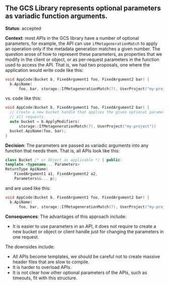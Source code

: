 ## The GCS Library represents optional parameters as variadic function arguments.

**Status**: accepted

**Context**: most APIs in the GCS library have a number of optional parameters,
for example, the API can use `ifMetagenerationMatch` to apply an operation only
if the metadata generation matches a given number. The question arose of how to
represent these parameters, as properties that we modify in the client or
object, or as per-request parameters in the function used to access the API.
That is, we had two proposals, one where the application would write code like
this:

```C++
void AppCode(Bucket b, FixedArgument1 foo, FixedArgument2 bar) {
  b.ApiName(
      foo, bar, storage::IfMetagenerationMatch(7), UserProject("my-project"));
```

vs. code like this:

```C++
void AppCode(Bucket b, FixedArgument1 foo, FixedArgument2 bar) {
  // Create a new bucket handle that applies the given optional parameters to
  // all requests.
  auto bucket = b.ApplyModifiers(
      storage::IfMetagenerationMatch(7), UserProject("my-project"))
  bucket.ApiName(foo, bar);
}
```

**Decision**: The parameters are passed as variadic arguments into any function
that needs them. That is, all APIs look like this:

```C++
class Bucket /* or Object as applicable */ { public:
template <typename... Parameters>
ReturnType ApiName(
    FixedArgument1 a1, FixedArgument2 a2,
    Parameters&&... p);
```

and are used like this:

```C++
void AppCode(Bucket b, FixedArgument1 foo, FixedArgument2 bar) {
  b.ApiName(
      foo, bar, storage::IfMetagenerationMatch(7), UserProject("my-project"));
```

**Consequences**: The advantages of this approach include:

- It is easier to use parameters in an API, it does not require to create a new
  bucket or object or client handle just for changing the parameters in one
  request.

The downsides include:

- All APIs become templates, we should be careful not to create massive header
  files that are slow to compile.
- It is harder to overload APIs.
- It is not clear how other optional parameters of the APIs, such as timeouts,
  fit with this structure.

